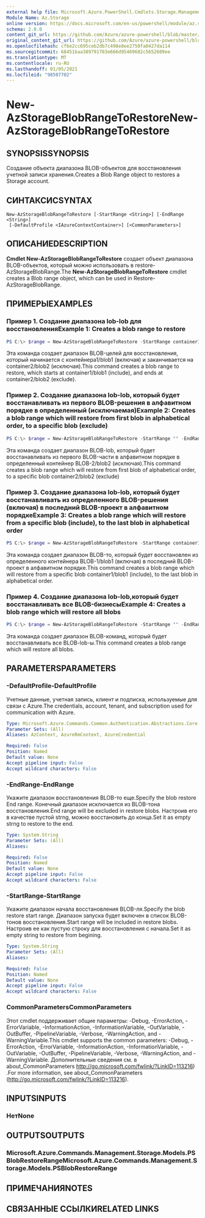 ```yaml
---
external help file: Microsoft.Azure.PowerShell.Cmdlets.Storage.Management.dll-Help.xml
Module Name: Az.Storage
online version: https://docs.microsoft.com/en-us/powershell/module/az.storage/new-azstorageblobrangetorestore
schema: 2.0.0
content_git_url: https://github.com/Azure/azure-powershell/blob/master/src/Storage/Storage.Management/help/New-AzStorageBlobRangeToRestore.md
original_content_git_url: https://github.com/Azure/azure-powershell/blob/master/src/Storage/Storage.Management/help/New-AzStorageBlobRangeToRestore.md
ms.openlocfilehash: cfbe2cc695ceb2db7c498e8ee2750fa0427da114
ms.sourcegitcommit: 68451baa389791703e666d95469602c5652609ee
ms.translationtype: MT
ms.contentlocale: ru-RU
ms.lasthandoff: 01/05/2021
ms.locfileid: "98507702"
---
```

# <span data-ttu-id="db90e-101">New-AzStorageBlobRangeToRestore</span><span class="sxs-lookup"><span data-stu-id="db90e-101">New-AzStorageBlobRangeToRestore</span></span>

## <span data-ttu-id="db90e-102">SYNOPSIS</span><span class="sxs-lookup"><span data-stu-id="db90e-102">SYNOPSIS</span></span>
<span data-ttu-id="db90e-103">Создание объекта диапазона BLOB-объектов для восстановления учетной записи хранения.</span><span class="sxs-lookup"><span data-stu-id="db90e-103">Creates a Blob Range object to restores a Storage account.</span></span>

## <span data-ttu-id="db90e-104">СИНТАКСИС</span><span class="sxs-lookup"><span data-stu-id="db90e-104">SYNTAX</span></span>

```
New-AzStorageBlobRangeToRestore [-StartRange <String>] [-EndRange <String>]
 [-DefaultProfile <IAzureContextContainer>] [<CommonParameters>]
```

## <span data-ttu-id="db90e-105">ОПИСАНИЕ</span><span class="sxs-lookup"><span data-stu-id="db90e-105">DESCRIPTION</span></span>
<span data-ttu-id="db90e-106">**Cmdlet New-AzStorageBlobRangeToRestore** создает объект диапазона BLOB-объектов, который можно использовать в restore-AzStorageBlobRange.</span><span class="sxs-lookup"><span data-stu-id="db90e-106">The **New-AzStorageBlobRangeToRestore** cmdlet creates a Blob range object, which can be used in Restore-AzStorageBlobRange.</span></span>

## <span data-ttu-id="db90e-107">ПРИМЕРЫ</span><span class="sxs-lookup"><span data-stu-id="db90e-107">EXAMPLES</span></span>

### <span data-ttu-id="db90e-108">Пример 1. Создание диапазона lob-lob для восстановления</span><span class="sxs-lookup"><span data-stu-id="db90e-108">Example 1: Creates a blob range to restore</span></span>
```powershell
PS C:\> $range = New-AzStorageBlobRangeToRestore -StartRange container1/blob1 -EndRange container2/blob2
```

<span data-ttu-id="db90e-109">Эта команда создает диапазон BLOB-целей для восстановления, который начинается с контейнера1/blob1 (включая) и заканчивается на container2/blob2 (исключая).</span><span class="sxs-lookup"><span data-stu-id="db90e-109">This command creates a blob range to restore, which starts at container1/blob1 (include), and ends at container2/blob2 (exclude).</span></span>

### <span data-ttu-id="db90e-110">Пример 2. Создание диапазона lob-lob, который будет восстанавливать из первого BLOB-решения в алфавитном порядке в определенный (исключаемая)</span><span class="sxs-lookup"><span data-stu-id="db90e-110">Example 2: Creates a blob range which will restore from first blob in alphabetical order, to a specific blob (exclude)</span></span>
```powershell
PS C:\> $range = New-AzStorageBlobRangeToRestore -StartRange "" -EndRange container2/blob2
```

<span data-ttu-id="db90e-111">Эта команда создает диапазон BLOB-lob, который будет восстанавливать из первого BLOB-части в алфавитном порядке в определенный контейнер BLOB-2/blob2 (исключая).</span><span class="sxs-lookup"><span data-stu-id="db90e-111">This command creates a blob range which will restore from first blob of alphabetical order, to a specific blob container2/blob2 (exclude)</span></span>

### <span data-ttu-id="db90e-112">Пример 3. Создание диапазона lob-lob, который будет восстанавливать из определенного BLOB-решения (включая) в последний BLOB-проект в алфавитном порядке</span><span class="sxs-lookup"><span data-stu-id="db90e-112">Example 3: Creates a blob range which will restore from a specific blob (include), to the last blob in alphabetical order</span></span>
```powershell
PS C:\> $range = New-AzStorageBlobRangeToRestore -StartRange container1/blob1 -EndRange ""
```

<span data-ttu-id="db90e-113">Эта команда создает диапазон BLOB-то, который будет восстановлен из определенного контейнера BLOB-1/blob1 (включая) в последний BLOB-проект в алфавитном порядке.</span><span class="sxs-lookup"><span data-stu-id="db90e-113">This command creates a blob range which will restore from a specific blob container1/blob1 (include), to the last blob in alphabetical order.</span></span>

### <span data-ttu-id="db90e-114">Пример 4. Создание диапазона lob-lob,который будет восстанавливать все BLOB-бизнесы</span><span class="sxs-lookup"><span data-stu-id="db90e-114">Example 4: Creates a blob range which will restore all blobs</span></span>
```powershell
PS C:\> $range = New-AzStorageBlobRangeToRestore -StartRange "" -EndRange ""
```

<span data-ttu-id="db90e-115">Эта команда создает диапазон BLOB-команд, который будет восстанавливать все BLOB-lob-ы.</span><span class="sxs-lookup"><span data-stu-id="db90e-115">This command creates a blob range which will restore all blobs.</span></span>

## <span data-ttu-id="db90e-116">PARAMETERS</span><span class="sxs-lookup"><span data-stu-id="db90e-116">PARAMETERS</span></span>

### <span data-ttu-id="db90e-117">-DefaultProfile</span><span class="sxs-lookup"><span data-stu-id="db90e-117">-DefaultProfile</span></span>
<span data-ttu-id="db90e-118">Учетные данные, учетная запись, клиент и подписка, используемые для связи с Azure.</span><span class="sxs-lookup"><span data-stu-id="db90e-118">The credentials, account, tenant, and subscription used for communication with Azure.</span></span>

```yaml
Type: Microsoft.Azure.Commands.Common.Authentication.Abstractions.Core.IAzureContextContainer
Parameter Sets: (All)
Aliases: AzContext, AzureRmContext, AzureCredential

Required: False
Position: Named
Default value: None
Accept pipeline input: False
Accept wildcard characters: False
```

### <span data-ttu-id="db90e-119">-EndRange</span><span class="sxs-lookup"><span data-stu-id="db90e-119">-EndRange</span></span>
<span data-ttu-id="db90e-120">Укажите диапазон восстановления BLOB-то еще.</span><span class="sxs-lookup"><span data-stu-id="db90e-120">Specify the blob restore End range.</span></span>
<span data-ttu-id="db90e-121">Конечный диапазон исключается из BLOB-тона восстановления.</span><span class="sxs-lookup"><span data-stu-id="db90e-121">End range will be excluded in restore blobs.</span></span>
<span data-ttu-id="db90e-122">Настроив его в качестве пустой strng, можно восстановить до конца.</span><span class="sxs-lookup"><span data-stu-id="db90e-122">Set it as empty strng to restore to the end.</span></span>

```yaml
Type: System.String
Parameter Sets: (All)
Aliases:

Required: False
Position: Named
Default value: None
Accept pipeline input: False
Accept wildcard characters: False
```

### <span data-ttu-id="db90e-123">-StartRange</span><span class="sxs-lookup"><span data-stu-id="db90e-123">-StartRange</span></span>
<span data-ttu-id="db90e-124">Укажите диапазон начала восстановления BLOB-ля.</span><span class="sxs-lookup"><span data-stu-id="db90e-124">Specify the blob restore start range.</span></span>
<span data-ttu-id="db90e-125">Диапазон запуска будет включен в список BLOB-тонов восстановления.</span><span class="sxs-lookup"><span data-stu-id="db90e-125">Start range will be included in restore blobs.</span></span>
<span data-ttu-id="db90e-126">Настроив ее как пустую строку для восстановления с начала.</span><span class="sxs-lookup"><span data-stu-id="db90e-126">Set it as empty string to restore from begining.</span></span>

```yaml
Type: System.String
Parameter Sets: (All)
Aliases:

Required: False
Position: Named
Default value: None
Accept pipeline input: False
Accept wildcard characters: False
```

### <span data-ttu-id="db90e-127">CommonParameters</span><span class="sxs-lookup"><span data-stu-id="db90e-127">CommonParameters</span></span>
<span data-ttu-id="db90e-128">Этот cmdlet поддерживает общие параметры: -Debug, -ErrorAction, -ErrorVariable, -InformationAction, -InformationVariable, -OutVariable, -OutBuffer, -PipelineVariable, -Verbose, -WarningAction, and -WarningVariable.</span><span class="sxs-lookup"><span data-stu-id="db90e-128">This cmdlet supports the common parameters: -Debug, -ErrorAction, -ErrorVariable, -InformationAction, -InformationVariable, -OutVariable, -OutBuffer, -PipelineVariable, -Verbose, -WarningAction, and -WarningVariable.</span></span> <span data-ttu-id="db90e-129">Дополнительные сведения см. в about_CommonParameters http://go.microsoft.com/fwlink/?LinkID=113216) .</span><span class="sxs-lookup"><span data-stu-id="db90e-129">For more information, see about_CommonParameters (http://go.microsoft.com/fwlink/?LinkID=113216).</span></span>

## <span data-ttu-id="db90e-130">INPUTS</span><span class="sxs-lookup"><span data-stu-id="db90e-130">INPUTS</span></span>

### <span data-ttu-id="db90e-131">Нет</span><span class="sxs-lookup"><span data-stu-id="db90e-131">None</span></span>

## <span data-ttu-id="db90e-132">OUTPUTS</span><span class="sxs-lookup"><span data-stu-id="db90e-132">OUTPUTS</span></span>

### <span data-ttu-id="db90e-133">Microsoft.Azure.Commands.Management.Storage.Models.PSBlobRestoreRange</span><span class="sxs-lookup"><span data-stu-id="db90e-133">Microsoft.Azure.Commands.Management.Storage.Models.PSBlobRestoreRange</span></span>

## <span data-ttu-id="db90e-134">ПРИМЕЧАНИЯ</span><span class="sxs-lookup"><span data-stu-id="db90e-134">NOTES</span></span>

## <span data-ttu-id="db90e-135">СВЯЗАННЫЕ ССЫЛКИ</span><span class="sxs-lookup"><span data-stu-id="db90e-135">RELATED LINKS</span></span>
